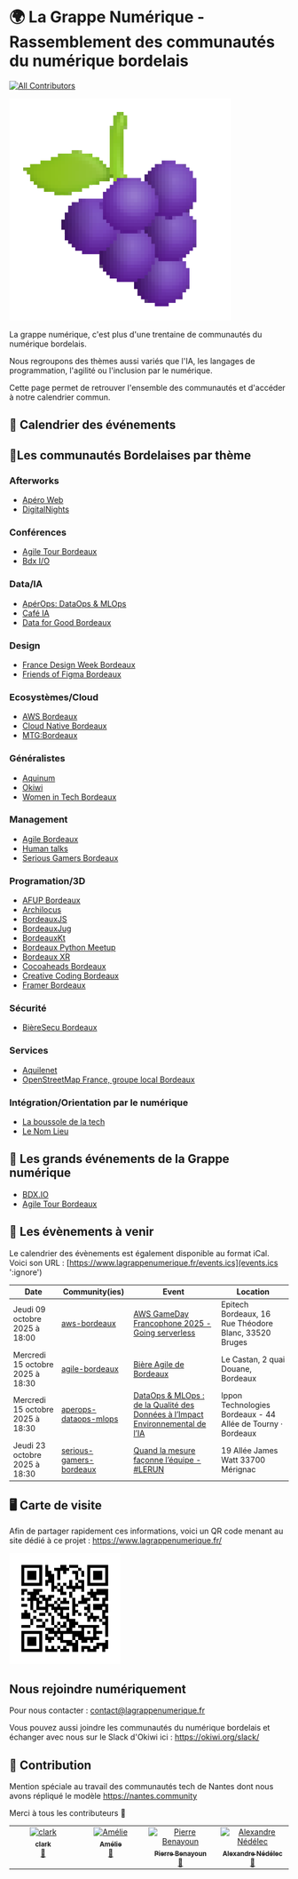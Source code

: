 # 🌍 La Grappe Numérique - Rassemblement des communautés du numérique bordelais

[![All Contributors](https://img.shields.io/github/all-contributors/la-grappe-numerique/list-communities?color=ee8449&style=flat-square)](#contributors)

<div class="logo"><img src="docs/la_grappe.png"  width="400"/></div>

La grappe numérique, c'est plus d'une trentaine de communautés du numérique bordelais. 

Nous regroupons des thèmes aussi variés que l'IA, les langages de programmation, l'agilité ou l'inclusion par le numérique. 

Cette page permet de retrouver l'ensemble des communautés et d'accéder à notre calendrier commun.

## 📅 Calendrier des événements

<div id="calendar"></div>

## 🍷Les communautés Bordelaises par thème

### Afterworks

- [Apéro Web](apero-web/)
- [DigitalNights](digitalnights/)

### Conférences

- [Agile Tour Bordeaux](agile-tour-bordeaux/)
- [Bdx I/O](bdx-io/)

### Data/IA
- [ApérOps: DataOps & MLOps](bordeaux-aperops/)
- [Café IA](cafe-ia/)
- [Data for Good Bordeaux](data-for-good/)

### Design

- [France Design Week Bordeaux](france-design-week-bordeaux/)
- [Friends of Figma Bordeaux](friends-of-figma-bordeaux/)

### Ecosystèmes/Cloud

- [AWS Bordeaux](aws-bordeaux/)
- [Cloud Native Bordeaux](cloud-native-bordeaux/)
- [MTG:Bordeaux](mtg-bordeaux/)

### Généralistes
- [Aquinum](aquinum/)
- [Okiwi](okiwi/)
- [Women in Tech Bordeaux](women-in-tech-bordeaux/)

### Management

- [Agile Bordeaux](agile-bordeaux/)
- [Human talks](human-talks/)
- [Serious Gamers Bordeaux](serious-gamers-bordeaux/)

### Programation/3D

- [AFUP Bordeaux](afup-bordeaux/)
- [Archilocus](archilocus/)
- [BordeauxJS](bordeauxjs/)
- [BordeauxJug](bordeauxjug/)
- [BordeauxKt](bordeauxkt/)
- [Bordeaux Python Meetup](bordeaux-python-meetup/)
- [Bordeaux XR](bordeaux-xr/)
- [Cocoaheads Bordeaux](cocoaheads/)
- [Creative Coding Bordeaux](creative-coding-bordeaux/)
- [Framer Bordeaux](framer-bordeaux/)

### Sécurité
- [BièreSecu Bordeaux](bieresecu)

### Services

- [Aquilenet](aquilenet/)
- [OpenStreetMap France, groupe local Bordeaux](openstreetmap-bordeaux/)

### Intégration/Orientation par le numérique

- [La boussole de la tech](la-boussole-de-la-tech/)
- [Le Nom Lieu](le-nom-lieu/)

## 📅 Les grands événements de la Grappe numérique

- [BDX.IO](https://bdxio.fr/)
- [Agile Tour Bordeaux](https://agiletourbordeaux.fr/)

## 📅 Les évènements à venir

Le calendrier des évènements est également disponible au format iCal.
Voici son URL : [https://www.lagrappenumerique.fr/events.ics](events.ics ':ignore')

<!-- ALL-EVENTS:START - Do not remove or modify this section -->
<!-- ALL-EVENTS-LIST:START -->
| Date | Community(ies) | Event | Location |
|------|------------|--------|-----------|
| Jeudi 09 octobre 2025 à 18:00 | [aws-bordeaux](aws-bordeaux/) | [AWS GameDay Francophone 2025 - Going serverless](https://www.meetup.com/bordeaux-amazon-web-services/events/311306392/) | Epitech Bordeaux, 16 Rue Théodore Blanc, 33520 Bruges |
| Mercredi 15 octobre 2025 à 18:30 | [agile-bordeaux](agile-bordeaux/) | [Bière Agile de Bordeaux](https://www.linkedin.com/events/bi-reagiledebordeaux7380175331695087616/) | Le Castan, 2 quai Douane, Bordeaux |
| Mercredi 15 octobre 2025 à 18:30 | [aperops-dataops-mlops](aperops-dataops-mlops/) | [DataOps & MLOps : de la Qualité des Données à l’Impact Environnemental de l’IA](https://www.meetup.com/bordeaux-aperops-dataops-mlops/events/311033035/?utm_medium=referral&utm_campaign=share-btn_savedevents_share_modal&utm_source=link&utm_version=v2) | Ippon Technologies Bordeaux - 44 Allée de Tourny · Bordeaux |
| Jeudi 23 octobre 2025 à 18:30 | [serious-gamers-bordeaux](serious-gamers-bordeaux/) | [Quand la mesure façonne l’équipe - #LERUN](https://www.eventbrite.fr/e/1785954962369?aff=oddtdtcreator) | 19 Allée James Watt 33700 Mérignac |
<!-- ALL-EVENTS-LIST:END -->
<!-- ALL-EVENTS:END - Do not remove or modify this section -->

## 🖥  Carte de visite

Afin de partager rapidement ces informations, voici un QR code menant au site dédié à ce projet : [https://www.lagrappenumerique.fr/ ](https://www.lagrappenumerique.fr/#/)

<img src="docs/qrcode.png" width="200" height="200" />

## Nous rejoindre numériquement

Pour nous contacter : [contact@lagrappenumerique.fr](mailto:contact@lagrappenumerique.fr)

Vous pouvez aussi joindre les communautés du numérique bordelais et échanger avec nous sur le Slack d'Okiwi ici : https://okiwi.org/slack/

## 💫 Contribution

Mention spéciale au travail des communautés tech de Nantes dont nous avons répliqué le modèle https://nantes.community

Merci à tous les contributeurs 🙏

<!-- ALL-CONTRIBUTORS-LIST:START - Do not remove or modify this section -->
<!-- prettier-ignore-start -->
<!-- markdownlint-disable -->
<table>
  <tbody>
    <tr>
      <td align="center" valign="top" width="14.28%"><a href="http://akiros.it"><img src="https://avatars.githubusercontent.com/u/1411277?v=4?s=100" width="100px;" alt="clark"/><br /><sub><b>clark</b></sub></a><br /><a href="#doc-clark42" title="Documentation">📖</a></td>
      <td align="center" valign="top" width="14.28%"><a href="https://github.com/abenoit"><img src="https://avatars.githubusercontent.com/u/4036546?v=4?s=100" width="100px;" alt="Amélie"/><br /><sub><b>Amélie</b></sub></a><br /><a href="#doc-abenoit" title="Documentation">📖</a></td>
      <td align="center" valign="top" width="14.28%"><a href="https://www.linkedin.com/in/pierrebenayoun1976/"><img src="https://avatars.githubusercontent.com/u/9553035?v=4?s=100" width="100px;" alt="Pierre Benayoun"/><br /><sub><b>Pierre Benayoun</b></sub></a><br /><a href="#doc-BenayounP" title="Documentation">📖</a></td>
      <td align="center" valign="top" width="14.28%"><a href="https://techwatching.dev"><img src="https://avatars.githubusercontent.com/u/15186176?v=4?s=100" width="100px;" alt="Alexandre Nédélec"/><br /><sub><b>Alexandre Nédélec</b></sub></a><br /><a href="#doc-TechWatching" title="Documentation">📖</a></td>
    </tr>
  </tbody>
</table>

<!-- markdownlint-restore -->
<!-- prettier-ignore-end -->

<!-- ALL-CONTRIBUTORS-LIST:END -->
